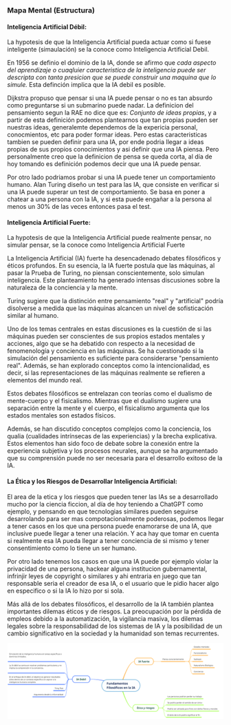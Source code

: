 ### Mapa Mental (Estructura)

#### Inteligencia Artificial Débil:
La hypotesis de que la Inteligencia Artificial pueda actuar como si fuese inteligente (simaulación) se la conoce como Inteligencia Artificial Debil.

En 1956 se definio el dominio de la IA, donde se afirmo que *cada aspecto del aprendizaje o cuaqluier caracteristica de la inteligencia puede ser descripta con tanta presicion que se puede construir una maquina que lo simule.* Esta definción implica que la IA debil es posible.

Dijkstra propuso que pensar si una IA puede pensar o no es tan absurdo como preguntarse si un submarino puede nadar. La definicion del pensamiento segun la RAE no dice que es: *Conjunto de ideas propias*, y a partir de esta definición podemos plantearnos que tan propias pueden ser nuestras ideas, generalemte dependemos de la expericia personal, conocmientos, etc para poder formar ideas. Pero estas caracteristicas tambien se pueden definir para una IA, por ende podria llegar a ideas propias de sus propios conocimientos y asi definir que una IA piensa. 
Pero personalmente creo que la definicion de pensa se queda corta, al día de hoy tomando es definición podemos decir que una IA puede pensar. 

Por otro lado podriamos probar si una IA puede tener un comportamiento humano.
Alan Turing diseño un test para las IA, que consiste en verificar si una IA puede superar un test de comportamiento.
Se basa en poner a chatear a una persona con la IA, y si esta puede engañar a la persona al menos un 30% de las veces entonces pasa el test.


#### Inteligencia Artificial Fuerte:
La hypotesis de que la Inteligencia Artificial puede realmente pensar, no simular pensar, se la conoce como Inteligencia Artificial Fuerte

La Inteligencia Artificial (IA) fuerte ha desencadenado debates filosóficos y éticos profundos. En su esencia, la IA fuerte postula que las máquinas, al pasar la Prueba de Turing, no piensan conscientemente, solo simulan inteligencia. Este planteamiento ha generado intensas discusiones sobre la naturaleza de la conciencia y la mente.

Turing sugiere que la distinción entre pensamiento "real" y "artificial" podría disolverse a medida que las máquinas alcancen un nivel de sofisticación similar al humano.

Uno de los temas centrales en estas discusiones es la cuestión de si las máquinas pueden ser conscientes de sus propios estados mentales y acciones, algo que se ha debatido con respecto a la necesidad de fenomenología y conciencia en las máquinas. Se ha cuestionado si la simulación del pensamiento es suficiente para considerarse "pensamiento real". Además, se han explorado conceptos como la intencionalidad, es decir, si las representaciones de las máquinas realmente se refieren a elementos del mundo real.

Estos debates filosóficos se entrelazan con teorías como el dualismo de mente-cuerpo y el fisicalismo. Mientras que el dualismo sugiere una separación entre la mente y el cuerpo, el fisicalismo argumenta que los estados mentales son estados físicos. 

Además, se han discutido conceptos complejos como la conciencia, los qualia (cualidades intrínsecas de las experiencias) y la brecha explicativa. Estos elementos han sido foco de debate sobre la conexión entre la experiencia subjetiva y los procesos neurales, aunque se ha argumentado que su comprensión puede no ser necesaria para el desarrollo exitoso de la IA.

#### La Ética y los Riesgos de Desarrollar Inteligencia Artificial:

El area de la etica y los riesgos que pueden tener las IAs se a desarrollado mucho por la ciencia ficcion, al día de hoy teniendo a ChatGPT como ejemplo, y pensando en que tecnologias similares pueden seguirse desarrolando para ser mas compotacionalmente poderosas, podemos llegar a tener casos en los que una persona puede enamorarse de una IA, que inclusive puede llegar a tener una relación. Y aca hay que tomar en cuenta si realmente esa IA pueda llegar a tener conciencia de si mismo y tener consentimiento como lo tiene un ser humano.

Por otro lado tenemos los casos en que una IA puede por ejemplo violar la privacidad de una persona, hackear alguna institucion gubernamental, infrinjir leyes de copyright o similares y ahi entraria en juego que tan responsable seria el creador de esa IA, o el usuario que le pidio hacer algo en especifico o si la IA lo hizo por si sola.

Más allá de los debates filosóficos, el desarrollo de la IA también plantea importantes dilemas éticos y de riesgos. La preocupación por la pérdida de empleos debido a la automatización, la vigilancia masiva, los dilemas legales sobre la responsabilidad de los sistemas de IA y la posibilidad de un cambio significativo en la sociedad y la humanidad son temas recurrentes.


!["Mapa mental"](./mapa%20mental.png)